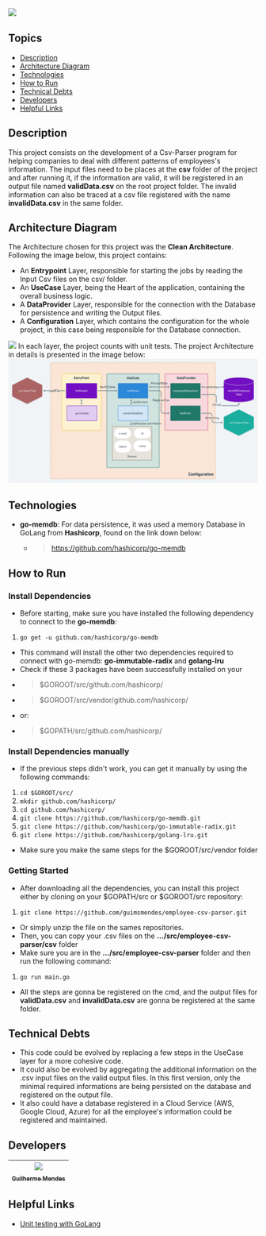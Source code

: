 <img src = "https://i.ibb.co/pyc9J02/download.png">


## Topics
* [Description](#description)
* [Architecture Diagram](#architecture-diagram)
* [Technologies](#technologies)
* [How to Run](#how-to-run)
* [Technical Debts](#technical-debts)
* [Developers](#desenvolvedores)
* [Helpful Links](#helpful-links)


## Description
This project consists on the development of a Csv-Parser program for helping companies to deal with different patterns of employees's information.
The input files need to be places at the **csv** folder of the project and after running it, if the information are valid, it will be registered in an output file named **validData.csv** on the root project folder.
The invalid information can also be traced at a csv file registered with the name **invalidData.csv** in the same folder.


## Architecture Diagram
The Architecture chosen for this project was the **Clean Architecture**. Following the image below, this project contains:
* An **Entrypoint** Layer, responsible for starting the jobs by reading the Input Csv files on the csv/ folder.
* An **UseCase** Layer, being the Heart of the application, containing the overall business logic.
* A **DataProvider** Layer, responsible for the connection with the Database for persistence and writing the Output files.
* A **Configuration** Layer, which contains the configuration for the whole project, in this case being responsible for the Database connection.
<img src = "https://cdn-media-1.freecodecamp.org/images/YIABVRTHRz58ZiT6W-emBkfNIQUHBelp8t6U">
In each layer, the project counts with unit tests.
The project Architecture in details is presented in the image below:
<img src = "architecture-diagram.png">
 

## Technologies

* **go-memdb**: For data persistence, it was used a memory Database in GoLang from **Hashicorp**, found on the link down below:
 	* > https://github.com/hashicorp/go-memdb


## How to Run
### Install Dependencies
* Before starting, make sure you have installed the following dependency to connect to the **go-memdb**:
 1. `go get -u github.com/hashicorp/go-memdb`

* This command will install the other two dependencies required to connect with go-memdb: **go-immutable-radix** and **golang-lru**
* Check if these 3 packages have been successfully installed on your 
* > $GOROOT/src/github.com/hashicorp/
* > $GOROOT/src/vendor/github.com/hashicorp/
* or:
* > $GOPATH/src/github.com/hashicorp/

### Install Dependencies manually
* If the previous steps didn't work, you can get it manually by using the following commands:
 1. `cd $GOROOT/src/`
 2. `mkdir github.com/hashicorp/`
 3. `cd github.com/hashicorp/`
 4. `git clone https://github.com/hashicorp/go-memdb.git`
 5. `git clone https://github.com/hashicorp/go-immutable-radix.git`
 6. `git clone https://github.com/hashicorp/golang-lru.git`

* Make sure you make the same steps for the $GOROOT/src/vendor folder

### Getting Started
* After downloading all the dependencies, you can install this project either by cloning on your $GOPATH/src or $GOROOT/src repository:
1. `git clone https://github.com/guimsmendes/employee-csv-parser.git`

* Or simply unzip the file on the sames repositories.
* Then, you can copy your .csv files on the **.../src/employee-csv-parser/csv** folder
* Make sure you are in the **.../src/employee-csv-parser** folder and then run the following command:
1. `go run main.go`

* All the steps are gonna be registered on the cmd, and the output files for **validData.csv** and **invalidData.csv** are gonna be registered at the same folder.

## Technical Debts

* This code could be evolved by replacing a few steps in the UseCase layer for a more cohesive code.
* It could also be evolved by aggregating the additional information on the .csv input files on the valid output files. In this first version, only the minimal required informations are being persisted on the database and registered on the output file.
* It also could have a database registered in a Cloud Service (AWS, Google Cloud, Azure) for all the employee's information could be registered and maintained.

## Developers

[<img src="https://i.ibb.co/HF09yK2/IMG-20181112-WA0023.jpg" width=115 > <br> <sub> Guilherme Mendes </sub>](https://github.com/guimsmendes) |
| :---: |  


## Helpful Links
* [Unit testing with GoLang](https://medium.com/rungo/unit-testing-made-easy-in-go-25077669318)
